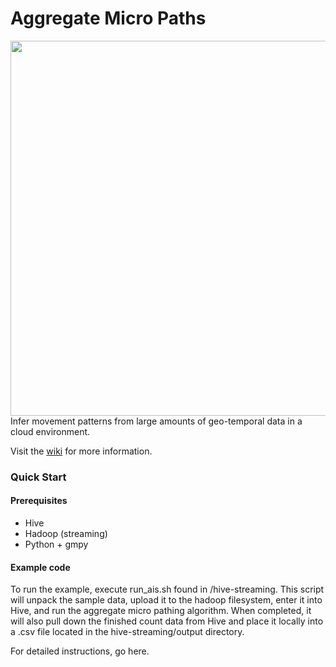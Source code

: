 Aggregate Micro Paths
=====================

<img src="https://raw.github.com/Sotera/aggregate-micro-paths/master/docs/images/europe-1.png" align="right" width="600" />

Infer movement patterns from large amounts of geo-temporal data in a cloud environment.

Visit the [wiki](https://github.com/Sotera/aggregate-micro-paths/wiki) for more information.

### Quick Start

#### Prerequisites

* Hive
* Hadoop (streaming)
* Python + gmpy

#### Example code

To run the example, execute run_ais.sh found in /hive-streaming.  This script will unpack the sample data, upload it to the hadoop filesystem, enter it into Hive, and run the aggregate micro pathing algorithm.  When completed, it will also pull down the finished count data from Hive and place it locally into a .csv file located in the hive-streaming/output directory.

For detailed instructions, go here.
